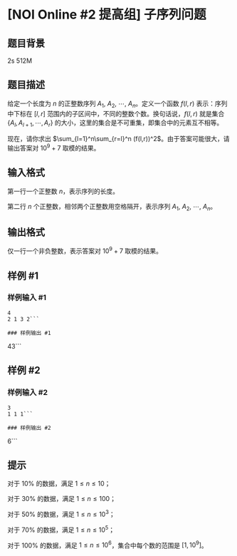 # [NOI Online #2 提高组] 子序列问题

## 题目背景

2s 512M

## 题目描述

给定一个长度为 $n$ 的正整数序列 $A_1$, $A_2$, $\cdots$, $A_n$。定义一个函数 $f(l,r)$ 表示：序列中下标在 $[l,r]$ 范围内的子区间中，不同的整数个数。换句话说，$f(l,r)$ 就是集合 $\{A_l,A_{l+1},\cdots,A_r\}$ 的大小，这里的集合是不可重集，即集合中的元素互不相等。

现在，请你求出 $\sum_{l=1}^n\sum_{r=l}^n (f(l,r))^2$。由于答案可能很大，请输出答案对 $10^9 +7$ 取模的结果。

## 输入格式

第一行一个正整数 $n$，表示序列的长度。

第二行 $n$ 个正整数，相邻两个正整数用空格隔开，表示序列 $A_1$, $A_2$, $\cdots$, $A_n$。

## 输出格式

仅一行一个非负整数，表示答案对 $10^9+7$ 取模的结果。


## 样例 #1

### 样例输入 #1
```
4
2 1 3 2```

### 样例输出 #1

```
43```

## 样例 #2

### 样例输入 #2
```
3
1 1 1```

### 样例输出 #2

```
6```

## 提示

对于 $10\%$ 的数据，满足 $1 \leq n \leq 10$；

对于 $30\%$ 的数据，满足 $1 \leq n \leq 100$；

对于 $50\%$ 的数据，满足 $1\leq n \leq 10^3$；

对于 $70\%$ 的数据，满足 $1 \leq n \leq 10^5$；

对于 $100\%$ 的数据，满足 $1\leq n\leq 10^6$，集合中每个数的范围是 $[1,10^9]$。
